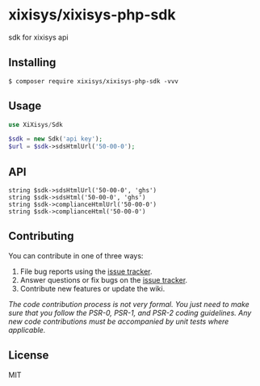 # xixisys/xixisys-php-sdk
sdk for xixisys api


## Installing

```shell
$ composer require xixisys/xixisys-php-sdk -vvv
```

## Usage

```php
use XiXisys/Sdk

$sdk = new Sdk('api key');
$url = $sdk->sdsHtmlUrl('50-00-0');

```

## API
```
string $sdk->sdsHtmlUrl('50-00-0', 'ghs')
string $sdk->sdsHtml('50-00-0', 'ghs')
string $sdk->complianceHtmlUrl('50-00-0')
string $sdk->complianceHtml('50-00-0')
```

## Contributing

You can contribute in one of three ways:

1. File bug reports using the [issue tracker](https://github.com//ixisys/xixisys-php-sdk/issues).
2. Answer questions or fix bugs on the [issue tracker](https://github.com//ixisys/xixisys-php-sdk/issues).
3. Contribute new features or update the wiki.

_The code contribution process is not very formal. You just need to make sure that you follow the PSR-0, PSR-1, and PSR-2 coding guidelines. Any new code contributions must be accompanied by unit tests where applicable._

## License

MIT